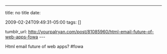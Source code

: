 ---
title: no title
date:

 2009-02-24T09:49:31-05:00 
tags:  []

tumblr_url:
http://yourpalryan.com/post/81085960/html-email-future-of-web-apps-fowa
\-\--

Html email future of web apps? \#fowa
